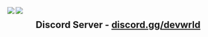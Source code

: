 <img align="left" src="https://github-readme-stats.vercel.app/api?username=pyexx&count_private=true&line_height=21&show_icons=true&hide_border=true&theme=dracula"/>
<img align="left" src="https://github-readme-stats.vercel.app/api/top-langs/?username=pyexx&layout=compact&card_width=445&hide_border=true&theme=dracula"/>

<!-- TITLE -->
<h2 align="center">Discord Server - <a href="https://discord.gg/devwrld">discord.gg/devwrld</a></h2>
<!-- BUTTONS -->
<!-- <p align="center">
    <img alt="" src=https://img.shields.io/github/stars/al3xlol?style=for-the-badge&?affiliations=OWNER%2CCOLLABORATOR />
    <img alt="" src=https://komarev.com/ghpvc/?username=al3xlol&style=for-the-badge />
</p> -->

<p href="https://discord.gg/QnZNMzZpfZ" align="center">
    <img alt="" src=https://lanyard.cnrad.dev/api/966318461582213121/>
</p>
